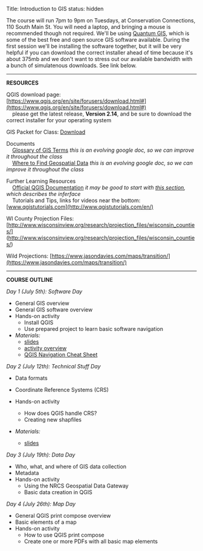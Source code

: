 Title: Introduction to GIS
status: hidden

The course will run 7pm to 9pm on Tuesdays, at Conservation Connections, 110 South Main St. You will need a laptop, and bringing a mouse is recommended though not required. We'll be using [Quantum GIS](https://www.qgis.org/en/site/), which is some of the best free and open source GIS software available. During the first session we'll be installing the software together, but it will be very helpful if you can download the correct installer ahead of time because it's about 375mb and we don't want to stress out our available bandwidth with a bunch of simulatenous downloads. See link below.

---

**RESOURCES**

QGIS download page: [https://www.qgis.org/en/site/forusers/download.html#](https://www.qgis.org/en/site/forusers/download.html#)
<br>&nbsp;&nbsp;&nbsp;&nbsp;please get the latest release, **Version 2.14**, and be sure to download the correct installer for your operating system

GIS Packet for Class: [Download](https://github.com/mradamcox/qgis-intro/blob/master/GIS_Packet_070516.zip?raw=true)

Documents
<br>&nbsp;&nbsp;&nbsp;&nbsp;[Glossary of GIS Terms](https://docs.google.com/document/d/1KV-BNb3nFhFHKfTG48yF-vfAi-lwOhRc-Ke_4Ywk1IU/pub) _this is an evolving google doc, so we can improve it throughout the class_
<br>&nbsp;&nbsp;&nbsp;&nbsp;[Where to Find Geospatial Data](https://docs.google.com/document/d/1MmuemQHztnSK5Xj4DNlbgvtXErR0w_aImZjQWyz3N1Y/pub) _this is an evolving google doc, so we can improve it throughout the class_

Further Learning Resources
<br>&nbsp;&nbsp;&nbsp;&nbsp;[Official QGIS Documentation](http://docs.qgis.org/2.8/en/docs/user_manual/index.html) _it may be good to start with [this section](http://docs.qgis.org/2.8/en/docs/user_manual/introduction/qgis_gui.html), which describes the inferface_
<br>&nbsp;&nbsp;&nbsp;&nbsp;Tutorials and Tips, links for videos near the bottom: [www.qgistutorials.com](http://www.qgistutorials.com/en/)

WI County Projection Files: [http://www.wisconsinview.org/research/projection_files/wisconsin_counties/] (http://www.wisconsinview.org/research/projection_files/wisconsin_counties/)

Wild Projections: [https://www.jasondavies.com/maps/transition/](https://www.jasondavies.com/maps/transition/)

---

**COURSE OUTLINE**

_Day 1 (July 5th): Software Day_

+  General GIS overview
+  General GIS software overview
+  Hands-on activity
    +  Install QGIS
    +  Use prepared project to learn basic software navigation
+  _Materials:_
    +  [slides](
https://github.com/mradamcox/qgis-intro/blob/master/day1/Day1_slides.pdf?raw=true)
    +  [activity overview](https://github.com/mradamcox/qgis-intro/blob/master/day1/Day1Activity-InterfaceNavigation.pdf?raw=true)
    +  [QGIS Navigation Cheat Sheet](https://github.com/mradamcox/qgis-intro/blob/master/day1/GISNavigationCheatSheet.pdf?raw=true)


_Day 2 (July 12th): Technical Stuff Day_

+  Data formats
+  Coordinate Reference Systems (CRS)
+  Hands-on activity
    +  How does QGIS handle CRS?
    +  Creating new shapfiles


+  _Materials:_
    +  [slides](https://github.com/mradamcox/qgis-intro/blob/master/day2/Day2_slides.pdf?raw=true)
    
<!--
    +  [activity overview](https://s3-us-west-2.amazonaws.com/legiongis.com/safe/gis_intro/day2/Day+2+Activity+%E2%80%94+CRS.pdf)
    +  The CSV Files: [vc_dams_GCS_NAD83.csv](	
https://s3-us-west-2.amazonaws.com/legiongis.com/safe/gis_intro/day2/vc_dams_GCS_NAD83.csv) and [vc_dams_PCS_VernonCo_ft.csv](https://s3-us-west-2.amazonaws.com/legiongis.com/safe/gis_intro/day2/vc_dams_PCS_VernonCo_ft.csv)
-->

_Day 3 (July 19th): Data Day_

+  Who, what, and where of GIS data collection
+  Metadata
+  Hands-on activity
    +  Using the NRCS Geospatial Data Gateway
    +  Basic data creation in QGIS

<!--
+  _Materials:_
    + [slides](
https://s3-us-west-2.amazonaws.com/legiongis.com/safe/gis_intro/day3/IntroClass_Day3_slides032916.pdf)
    +  [activity overview](
https://s3-us-west-2.amazonaws.com/legiongis.com/safe/gis_intro/day3/Day+3+Activity+%E2%80%94+Finding+and+Importing+Data.pdf)
    +  Hydrology Datasets: [Vernon County area extract from DNR WD 24k GeoDatabase](
https://s3-us-west-2.amazonaws.com/legiongis.com/safe/gis_intro/day3/WD_HYDRO_vcHUC12_clip.zip)
-->

_Day 4 (July 26th): Map Day_

+  General QGIS print compose overview
+  Basic elements of a map
+  Hands-on activity
    +  How to use QGIS print compose
    +  Create one or more PDFs with all basic map elements

<!--
+  _Materials:_
    +  (no slides for this day)
    +  [activity overview](	
https://s3-us-west-2.amazonaws.com/legiongis.com/safe/gis_intro/day4/Day+4+Activity+-+Composing+Maps+for+Print.pdf
-->
